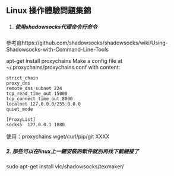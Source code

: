 ## Linux 操作體驗問題集錦

1. ##### 使用shadowsocks代理命令行命令

參考自https://github.com/shadowsocks/shadowsocks/wiki/Using-Shadowsocks-with-Command-Line-Tools

apt-get install proxychains
Make a config file at ~/.proxychains/proxychains.conf with content:
```
strict_chain
proxy_dns 
remote_dns_subnet 224
tcp_read_time_out 15000
tcp_connect_time_out 8000
localnet 127.0.0.0/255.0.0.0
quiet_mode

[ProxyList]
socks5  127.0.0.1 1080
```
使用：proxychains wget/curl/pip/git XXXX

##### 2. 那些可以在linux上一鍵安裝的軟件就別再找下載鏈接了

sudo apt-get install vlc/shadowsocks/texmaker/

